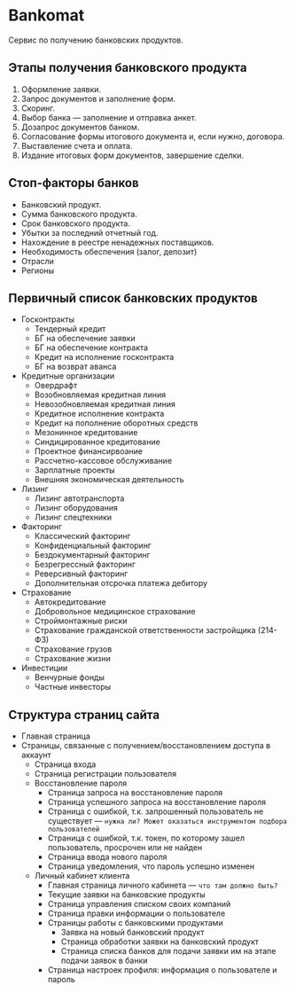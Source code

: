 # Bankomat
Сервис по получению банковских продуктов.

## Этапы получения банковского продукта
1. Оформление заявки.
2. Запрос документов и заполнение форм.
3. Скоринг.
4. Выбор банка — заполнение и отправка анкет.
5. Дозапрос документов банком.
6. Согласование формы итогового документа и, если нужно, договора.
7. Выставление счета и оплата.
8. Издание итоговых форм документов, завершение сделки.

## Стоп-факторы банков
* Банковский продукт.
* Сумма банковского продукта.
* Срок банковского продукта.
* Убытки за последний отчетный год.
* Нахождение в реестре ненадежных поставщиков.
* Необходимость обеспечения (залог, депозит)
* Отрасли
* Регионы

## Первичный список банковских продуктов
* Госконтракты
    * Тендерный кредит
    * БГ на обеспечение заявки
    * БГ на обеспечение контракта
    * Кредит на исполнение госконтракта
    * БГ на возврат аванса
* Кредитные организации
    * Овердрафт
    * Возобновляемая кредитная линия
    * Невозобновляемая кредитная линия
    * Кредитное исполнение контракта
    * Кредит на пополнение оборотных средств
    * Мезонинное кредитование
    * Синдицированное кредитование
    * Проектное финансирвоание
    * Рассчетно-кассовое обслуживание
    * Зарплатные проекты
    * Внешняя экономическая деятельность
* Лизинг
    * Лизинг автотранспорта
    * Лизинг оборудования
    * Лизинг спецтехники
* Факторинг
    * Классический факторинг
    * Конфиденциальный факторинг
    * Бездокументарный факторинг
    * Безрегрессный факторинг
    * Реверсивный факторинг
    * Дополнительная отсрочка платежа дебитору
* Страхование
    * Автокредитование
    * Добровольное медицинское страхование
    * Строймонтажные риски
    * Страхование гражданской ответственности застройщика (214-ФЗ)
    * Страхование грузов
    * Страхование жизни
* Инвестиции
    * Венчурные фонды
    * Частные инвесторы

## Структура страниц сайта
* Главная страница
* Страницы, связанные с получением/восстановлением доступа в аккаунт
    * Страница входа
    * Страница регистрации пользователя
    * Восстановление пароля
        * Страница запроса на восстановление пароля
        * Страница успешного запроса на восстановление пароля
        * Страница с ошибкой, т.к. запрошенный пользователь не существует — `нужна ли? Может оказаться инструментом подбора пользователей`
        * Страница с ошибкой, т.к. токен, по которому зашел пользователь, просрочен или не найден
        * Страница ввода нового пароля
        * Страница уведомления, что пароль успешно изменен
    * Личный кабинет клиента
        * Главная страница личного кабинета — `что там должно быть?`
        * Текущие заявки на банковские продукты
        * Страница управления списком своих компаний
        * Страница правки информации о пользователе
        * Страницы работы с банковскими продуктами
            * Заявка на новый банковский продукт
            * Страница обработки заявки на банковский продукт
            * Страница списка банков для подачи заявки им на этапе подачи заявок в банки
        * Страница настроек профиля: информация о пользователе и пароль

